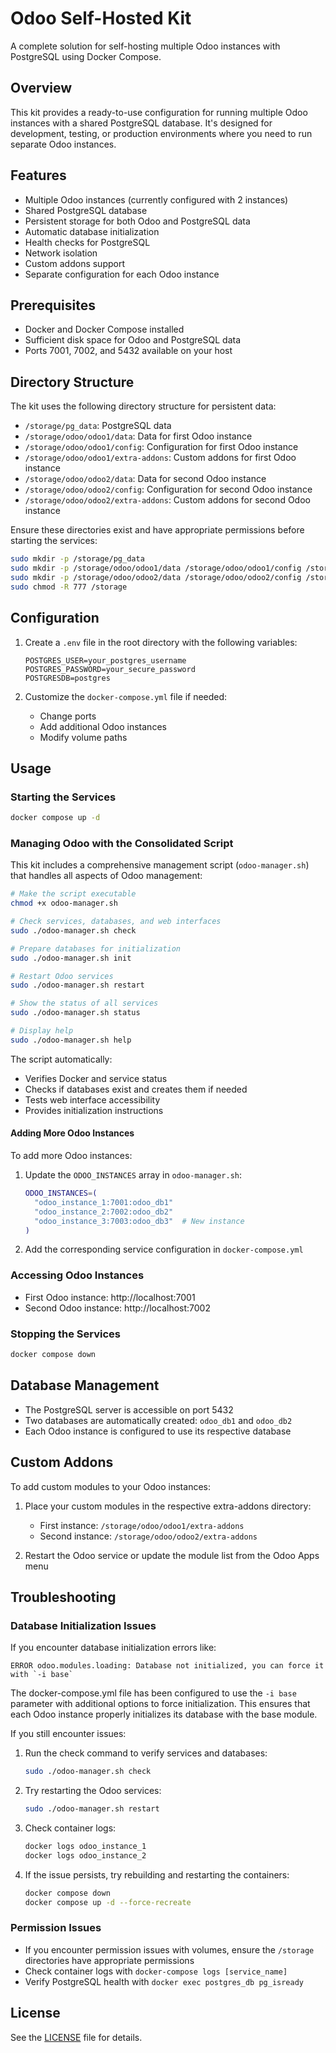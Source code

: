 # Odoo Self-Hosted Kit

A complete solution for self-hosting multiple Odoo instances with PostgreSQL using Docker Compose.

## Overview

This kit provides a ready-to-use configuration for running multiple Odoo instances with a shared PostgreSQL database. It's designed for development, testing, or production environments where you need to run separate Odoo instances.

## Features

- Multiple Odoo instances (currently configured with 2 instances)
- Shared PostgreSQL database
- Persistent storage for both Odoo and PostgreSQL data
- Automatic database initialization
- Health checks for PostgreSQL
- Network isolation
- Custom addons support
- Separate configuration for each Odoo instance

## Prerequisites

- Docker and Docker Compose installed
- Sufficient disk space for Odoo and PostgreSQL data
- Ports 7001, 7002, and 5432 available on your host

## Directory Structure

The kit uses the following directory structure for persistent data:

- `/storage/pg_data`: PostgreSQL data
- `/storage/odoo/odoo1/data`: Data for first Odoo instance
- `/storage/odoo/odoo1/config`: Configuration for first Odoo instance
- `/storage/odoo/odoo1/extra-addons`: Custom addons for first Odoo instance
- `/storage/odoo/odoo2/data`: Data for second Odoo instance
- `/storage/odoo/odoo2/config`: Configuration for second Odoo instance
- `/storage/odoo/odoo2/extra-addons`: Custom addons for second Odoo instance

Ensure these directories exist and have appropriate permissions before starting the services:

```bash
sudo mkdir -p /storage/pg_data
sudo mkdir -p /storage/odoo/odoo1/data /storage/odoo/odoo1/config /storage/odoo/odoo1/extra-addons
sudo mkdir -p /storage/odoo/odoo2/data /storage/odoo/odoo2/config /storage/odoo/odoo2/extra-addons
sudo chmod -R 777 /storage
```

## Configuration

1. Create a `.env` file in the root directory with the following variables:
   ```
   POSTGRES_USER=your_postgres_username
   POSTGRES_PASSWORD=your_secure_password
   POSTGRESDB=postgres
   ```

2. Customize the `docker-compose.yml` file if needed:
   - Change ports
   - Add additional Odoo instances
   - Modify volume paths

## Usage

### Starting the Services

```bash
docker compose up -d
```

### Managing Odoo with the Consolidated Script

This kit includes a comprehensive management script (`odoo-manager.sh`) that handles all aspects of Odoo management:

```bash
# Make the script executable
chmod +x odoo-manager.sh

# Check services, databases, and web interfaces
sudo ./odoo-manager.sh check

# Prepare databases for initialization
sudo ./odoo-manager.sh init

# Restart Odoo services
sudo ./odoo-manager.sh restart

# Show the status of all services
sudo ./odoo-manager.sh status

# Display help
sudo ./odoo-manager.sh help
```

The script automatically:
- Verifies Docker and service status
- Checks if databases exist and creates them if needed
- Tests web interface accessibility
- Provides initialization instructions

#### Adding More Odoo Instances

To add more Odoo instances:

1. Update the `ODOO_INSTANCES` array in `odoo-manager.sh`:
   ```bash
   ODOO_INSTANCES=(
     "odoo_instance_1:7001:odoo_db1"
     "odoo_instance_2:7002:odoo_db2"
     "odoo_instance_3:7003:odoo_db3"  # New instance
   )
   ```

2. Add the corresponding service configuration in `docker-compose.yml`

### Accessing Odoo Instances

- First Odoo instance: http://localhost:7001
- Second Odoo instance: http://localhost:7002

### Stopping the Services

```bash
docker compose down
```

## Database Management

- The PostgreSQL server is accessible on port 5432
- Two databases are automatically created: `odoo_db1` and `odoo_db2`
- Each Odoo instance is configured to use its respective database

## Custom Addons

To add custom modules to your Odoo instances:

1. Place your custom modules in the respective extra-addons directory:
   - First instance: `/storage/odoo/odoo1/extra-addons`
   - Second instance: `/storage/odoo/odoo2/extra-addons`

2. Restart the Odoo service or update the module list from the Odoo Apps menu

## Troubleshooting

### Database Initialization Issues

If you encounter database initialization errors like:
```
ERROR odoo.modules.loading: Database not initialized, you can force it with `-i base`
```

The docker-compose.yml file has been configured to use the `-i base` parameter with additional options to force initialization. This ensures that each Odoo instance properly initializes its database with the base module.

If you still encounter issues:

1. Run the check command to verify services and databases:
   ```bash
   sudo ./odoo-manager.sh check
   ```

2. Try restarting the Odoo services:
   ```bash
   sudo ./odoo-manager.sh restart
   ```

3. Check container logs:
   ```bash
   docker logs odoo_instance_1
   docker logs odoo_instance_2
   ```

4. If the issue persists, try rebuilding and restarting the containers:
   ```bash
   docker compose down
   docker compose up -d --force-recreate
   ```

### Permission Issues

- If you encounter permission issues with volumes, ensure the `/storage` directories have appropriate permissions
- Check container logs with `docker-compose logs [service_name]`
- Verify PostgreSQL health with `docker exec postgres_db pg_isready`

## License

See the [LICENSE](LICENSE) file for details.
